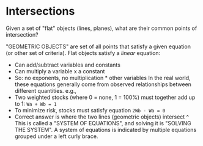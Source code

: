 Intersections
=============

Given a set of "flat" objects (lines, planes), what are their common points of intersection?

"GEOMETRIC OBJECTS" are set of all points that satisfy a given equation (or other set of criteria). Flat objects satisfy a *linear* equation:
  * Can add/subtract variables and constants
  * Can multiply a variable x a constant
  * So: no exponents, no multiplication * other variables
In the real world, these equations generally come from observed relationships between different quantities. e.g.,
  * Two weighted stocks (where 0 = none, 1 = 100%) must together add up to 1: `Wa + Wb = 1`
  * To minimize risk, stocks must satisfy equation `2Wb - Wa = 0`
  * Correct answer is where the two lines (geometric objects) intersect
^ This is called a "SYSTEM OF EQUATIONS", and solving it is "SOLVING THE SYSTEM". A system of equations is indicated by multiple equations grouped under a left curly brace.
